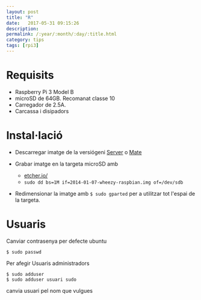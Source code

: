 ```yaml
---
layout: post
title: "R"
date:   2017-05-31 09:15:26
description:
permalink: /:year/:month/:day/:title.html
category: tips
tags: [rpi3]
---
```


# Requisits

+ Raspberry Pi 3 Model B
+ microSD de 64GB. Recomanat classe 10
+ Carregador de 2.5A.
+ Carcassa i disipadors

# Instal·lació

+ Descarregar imatge de la versiógeni [Server](https://ubuntu-pi-flavour-maker.org/download/) o [Mate](https://ubuntu-mate.org/blog/ubuntu-mate-for-raspberry-pi-3/)
+ Grabar imatge en la targeta microSD amb  
  + [etcher.io/](https://etcher.io/)
  + `sudo dd bs=1M if=2014-01-07-wheezy-raspbian.img of=/dev/sdb`

+ Redimensionar la imatge amb `$ sudo gparted` per a utilitzar tot l'espai de la targeta.

# Usuaris

Canviar contrasenya per defecte ubuntu

    $ sudo passwd

Per afegir Usuaris administradors

    $ sudo adduser
    $ sudo adduser usuari sudo

canvia usuari pel nom que vulgues
